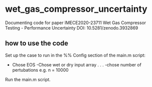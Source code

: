 # wet_gas_compressor_uncertainty
Documenting code for paper IMECE2020-23711 Wet Gas Compressor Testing - Performance Uncertainty
DOI: 10.5281/zenodo.3932869

## how to use the code
Set up the case to run in the %% Config section of the main.m script:
  - Chose EOS
  -Chose wet or dry input array
  .
  .
  .
  -chose number of pertubations e.g. n = 10000
  
  Run the main.m script.
